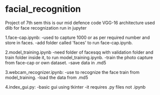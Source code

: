 # facial_recognition
Project of 7th sem
this is our mid defence code
VGG-16 architecture
used dlib for face recognization
run in jupyter

1.face-cap.ipynb:
-used to capture 1000 or as per required number and store in faces.
-add folder called 'faces' to run face-cap.ipynb.

2.model_training.ipynb
-need folder of facesqq with validation folder and train folder inside it, to run model_training.ipynb.
-train the photo capture from face-cap or own dataset.
-save data in .md5

3.webcam_recognizer.ipynb:
-use to recognize the face train from model_training.
-load the data from .md5

4.index_gui.py:
-basic gui using tkinter
-it requires .py files not .ipynb
